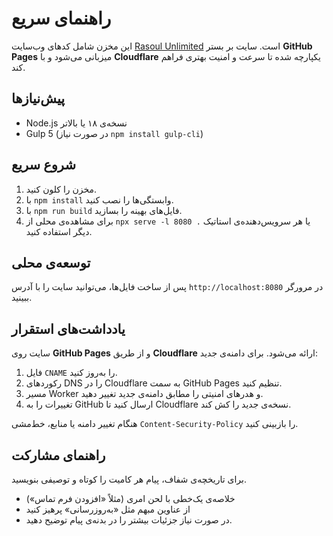# راهنمای سریع

این مخزن شامل کدهای وب‌سایت [Rasoul Unlimited](https://rasoulunlimited.ir) است. سایت بر بستر **GitHub Pages** میزبانی می‌شود و با **Cloudflare** یکپارچه شده تا سرعت و امنیت بهتری فراهم کند.

## پیش‌نیازها
- Node.js نسخه‌ی ۱۸ یا بالاتر
- Gulp 5 (در صورت نیاز `npm install gulp-cli`)

## شروع سریع
1. مخزن را کلون کنید.
2. با `npm install` وابستگی‌ها را نصب کنید.
3. با `npm run build` فایل‌های بهینه را بسازید.
4. برای مشاهده‌ی محلی از `npx serve -l 8080 .` یا هر سرویس‌دهنده‌ی استاتیک دیگر استفاده کنید.

## توسعه‌ی محلی
پس از ساخت فایل‌ها، می‌توانید سایت را با آدرس `http://localhost:8080` در مرورگر ببینید.

## یادداشت‌های استقرار
سایت روی **GitHub Pages** و از طریق **Cloudflare** ارائه می‌شود. برای دامنه‌ی جدید:
1. فایل `CNAME` را به‌روز کنید.
2. رکوردهای DNS را در Cloudflare به سمت GitHub Pages تنظیم کنید.
3. مسیر Worker و هدرهای امنیتی را مطابق دامنه‌ی جدید تغییر دهید.
4. تغییرات را به GitHub ارسال کنید تا Cloudflare نسخه‌ی جدید را کش کند.

هنگام تغییر دامنه یا منابع، خط‌مشی `Content-Security-Policy` را بازبینی کنید.

## راهنمای مشارکت
برای تاریخچه‌ی شفاف، پیام هر کامیت را کوتاه و توصیفی بنویسید.
- خلاصه‌ی یک‌خطی با لحن امری (مثلاً «افزودن فرم تماس»)
- از عناوین مبهم مثل «به‌روزرسانی» پرهیز کنید
- در صورت نیاز جزئیات بیشتر را در بدنه‌ی پیام توضیح دهید.
